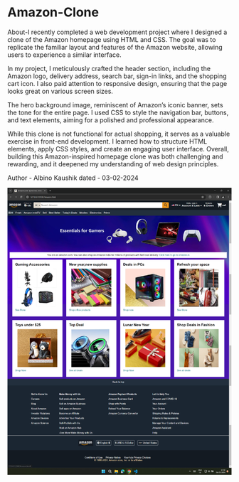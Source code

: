 # Amazon-Clone
<p>
About-I recently completed a web development project where I designed a clone of the Amazon homepage using HTML and CSS. The goal was
 to replicate the familiar layout and features of the Amazon website, allowing users to experience a similar interface.

In my project, I meticulously crafted the header section, including the Amazon logo, delivery address, search bar, sign-in links, and
 the shopping cart icon. I also paid attention to responsive design, ensuring that the page looks great on various screen sizes.

The hero background image, reminiscent of Amazon’s iconic banner, sets the tone for the entire page. I used CSS to style the navigation 
bar, buttons, and text elements, aiming for a polished and professional appearance.

While this clone is not functional for actual shopping, it serves as a valuable exercise in front-end development. I learned how to
 structure HTML elements, apply CSS styles, and create an engaging user interface. Overall, building this Amazon-inspired homepage 
 clone was both challenging and rewarding, and it deepened my understanding of web design principles.</p>

Author - Albino Kaushik 
dated - 03-02-2024

<img src="/Amazon-Clone.png">